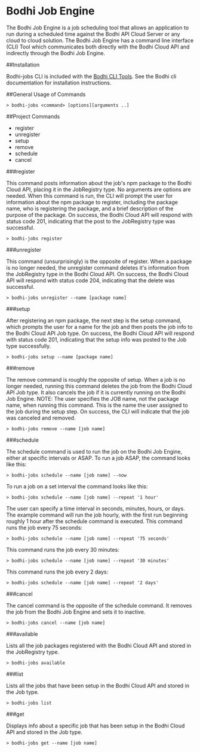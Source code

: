 Bodhi Job Engine
=============

The Bodhi Job Engine is a job scheduling tool that allows an application to run during a scheduled time against the Bodhi API Cloud Server or any cloud to cloud solution.  The Bodhi Job Engine has a command line interface (CLI) Tool which communicates both directly with the Bodhi Cloud API and indirectly through the Bodhi Job Engine.

##Installation

Bodhi-jobs CLI is included with the [Bodhi CLI Tools](http://docs.bodhi.space/#bodhi-command-line-interface). See the Bodhi cli documentation for installation instructions.

##General Usage of Commands

````
> bodhi-jobs <command> [options][arguments ..]

````

##Project Commands


* register
* unregister
* setup
* remove
* schedule
* cancel

###register

This command posts information about the job's npm package to the Bodhi Cloud API, placing it in the JobRegistry type. No arguments are options are needed. When this command is run, the CLI will prompt the user for information about the npm package to register, including the package name, who is registering the package, and a brief description of the purpose of the package. On success, the Bodhi Cloud API will respond with status code 201, indicating that the post to the JobRegistry type was successful.

````
> bodhi-jobs register
````

###unregister


This command (unsurprisingly) is the opposite of register. When a package is no longer needed, the unregister command deletes it's information from the JobRegistry type in the Bodhi Cloud API. On success, the Bodhi Cloud API will respond with status code 204, indicating that the delete was successful.

````
> bodhi-jobs unregister --name [package name]
````


###setup

After registering an npm package, the next step is the setup command, which prompts the user for a name for the job and then posts the job info to the Bodhi Cloud API Job type. On success, the Bodhi Cloud API will respond with status code 201, indicating that the setup info was posted to the Job type successfully.

````
> bodhi-jobs setup --name [package name]
````

###remove

The remove command is roughly the opposite of setup. When a job is no longer needed, running this command deletes the job from the Bodhi Cloud API Job type. It also cancels the job if it is currently running on the Bodhi Job Engine. NOTE: The user specifies the JOB name, not the package name, when running this command. This is the name the user assigned to the job during the setup step. On success, the CLI will indicate that the job was canceled and removed.

````
> bodhi-jobs remove --name [job name]
````
###schedule

The schedule command is used to run the job on the Bodhi Job Engine, either at specific intervals or ASAP. To run a job ASAP, the command looks like this:

````
> bodhi-jobs schedule --name [job name] --now
````

To run a job on a set interval the command looks like this:

````
> bodhi-jobs schedule --name [job name] --repeat '1 hour'
````
The user can specify a time interval in seconds, minutes, hours, or days. The example command will run the job hourly, with the first run beginning roughly 1 hour after the schedule command is executed. This command runs the job every 75 seconds:

````
> bodhi-jobs schedule --name [job name] --repeat '75 seconds'
````
This command runs the job every 30 minutes:

````
> bodhi-jobs schedule --name [job name] --repeat '30 minutes'
````
This command runs the job every 2 days:

````
> bodhi-jobs schedule --name [job name] --repeat '2 days'
````
###cancel

The cancel command is the opposite of the schedule command. It removes the job from the Bodhi Job Engine and sets it to inactive.

````
> bodhi-jobs cancel --name [job name]
````

###available

Lists all the job packages registered with the Bodhi Cloud API and stored in the JobRegistry type.

````
> bodhi-jobs available
````

###list

Lists all the jobs that have been setup in the Bodhi Cloud API and stored in the Job type.

````
> bodhi-jobs list
````

###get

Displays info about a specific job that has been setup in the Bodhi Cloud API and stored in the Job type.

````
> bodhi-jobs get --name [job name]
````

